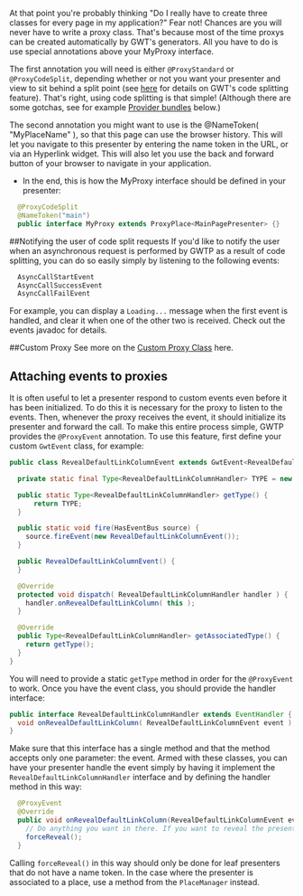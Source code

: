 At that point you're probably thinking "Do I really have to create three classes for every page in my application?" Fear not! Chances are you will never have to write a proxy class. That's because most of the time proxys can be created automatically by GWT's generators. All you have to do is use special annotations above your MyProxy interface.

The first annotation you will need is either `@ProxyStandard` or `@ProxyCodeSplit`, depending whether or not you want your presenter and view to sit behind a split point (see [here](http://code.google.com/webtoolkit/doc/latest/DevGuideCodeSplitting.html) for details on GWT's code splitting feature). That's right, using code splitting is that simple! (Although there are some gotchas, see for example [Provider bundles](http://code.google.com/p/gwt-platform/wiki/GettingStarted#Provider_bundles ) below.)

The second annotation you might want to use is the @NameToken( "MyPlaceName" ), so that this page can use the browser history. This will let you navigate to this presenter by entering the name token in the URL, or via an Hyperlink widget. This will also let you use the back and forward button of your browser to navigate in your application.

* In the end, this is how the MyProxy interface should be defined in your presenter:
```java
  @ProxyCodeSplit
  @NameToken("main")
  public interface MyProxy extends ProxyPlace<MainPagePresenter> {}
```

##Notifying the user of code split requests
If you'd like to notify the user when an asynchronous request is performed by GWTP as a result of code splitting, you can do so easily simply by listening to the following events:
```java
  AsyncCallStartEvent
  AsyncCallSuccessEvent
  AsyncCallFailEvent
```
For example, you can display a `Loading...` message when the first event is handled, and clear it when one of the other two is received. Check out the events javadoc for details.

##Custom Proxy
See more on the [Custom Proxy Class][cpc] here.

## Attaching events to proxies
It is often useful to let a presenter respond to custom events even before it has been initialized. To do this it is necessary for the proxy to listen to the events. Then, whenever the proxy receives the event, it should initialize its presenter and forward the call. To make this entire process simple, GWTP provides the `@ProxyEvent` annotation. To use this feature, first define your custom `GwtEvent` class, for example:
```java
public class RevealDefaultLinkColumnEvent extends GwtEvent<RevealDefaultLinkColumnHandler> {

  private static final Type<RevealDefaultLinkColumnHandler> TYPE = new Type<RevealDefaultLinkColumnHandler>();

  public static Type<RevealDefaultLinkColumnHandler> getType() {
      return TYPE;
  }

  public static void fire(HasEventBus source) {
    source.fireEvent(new RevealDefaultLinkColumnEvent());
  }

  public RevealDefaultLinkColumnEvent() {
  }

  @Override
  protected void dispatch( RevealDefaultLinkColumnHandler handler ) {
    handler.onRevealDefaultLinkColumn( this );
  }

  @Override
  public Type<RevealDefaultLinkColumnHandler> getAssociatedType() {
    return getType();
  }
}
```
You will need to provide a static `getType` method in order for the `@ProxyEvent` to work. Once you have the event class, you should provide the handler interface:
```java
public interface RevealDefaultLinkColumnHandler extends EventHandler {
  void onRevealDefaultLinkColumn( RevealDefaultLinkColumnEvent event );
}
```
Make sure that this interface has a single method and that the method accepts only one parameter: the event. Armed with these classes, you can have your presenter handle the event simply by having it implement the `RevealDefaultLinkColumnHandler` interface and by defining the handler method in this way:
```java
  @ProxyEvent
  @Override
  public void onRevealDefaultLinkColumn(RevealDefaultLinkColumnEvent event) {
    // Do anything you want in there. If you want to reveal the presenter:
    forceReveal();
  }
```
Calling `forceReveal()` in this way should only be done for leaf presenters that do not have a name token. In the case where the presenter is associated to a place, use a method from the `PlaceManager` instead.

[cpc]: gwtp/advancedfeatures/Custom-Proxy-Class.html "Custom Proxy Class"
